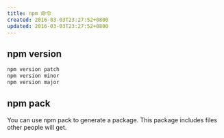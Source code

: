 ```yaml
---
title: npm 命令
created: 2016-03-03T23:27:52+0800
updated: 2016-03-03T23:27:52+0800
---
```



## npm version

```sh
npm version patch
npm version minor
npm version major
```

## npm pack

You can use npm pack to generate a package. This package includes files other people will get.
